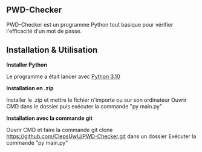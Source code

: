 ## PWD-Checker
PWD-Checker est un programme Python tout basique pour vérifier l'efficacité d'un mot de passe.

## Installation & Utilisation
**Installer Python**

Le programme a était lancer avec [Python 3.10](https://www.python.org/downloads/release/python-3100/)

**Installation en .zip**

Installer le .zip et mettre le fichier n'importe ou sur son ordinateur
Ouvrir CMD dans le dossier puis exécuter la commande "py main.py"

**Installation avec la commande git**

Ouvrir CMD et faire la commande git clone https://github.com/ClepsUwU/PWD-Checker.git dans un dossier
Exécuter la commande "py main.py"
